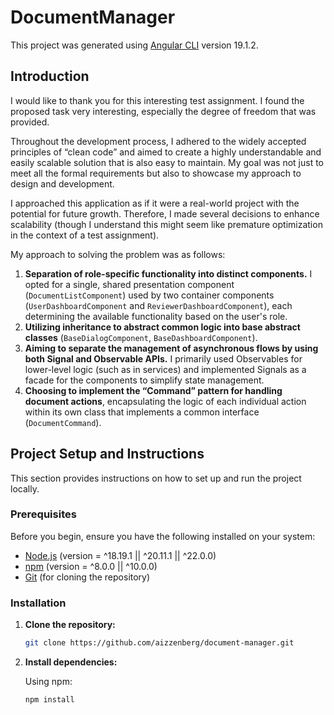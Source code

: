 # DocumentManager

This project was generated using [Angular CLI](https://github.com/angular/angular-cli) version 19.1.2.

## Introduction

I would like to thank you for this interesting test assignment. I found the proposed task very interesting, especially the degree of freedom that was provided.

Throughout the development process, I adhered to the widely accepted principles of “clean code” and aimed to create a highly understandable and easily scalable solution that is also easy to maintain. My goal was not just to meet all the formal requirements but also to showcase my approach to design and development.

I approached this application as if it were a real-world project with the potential for future growth. Therefore, I made several decisions to enhance scalability (though I understand this might seem like premature optimization in the context of a test assignment).

My approach to solving the problem was as follows:

1.  **Separation of role-specific functionality into distinct components.** I opted for a single, shared presentation component (`DocumentListComponent`) used by two container components (`UserDashboardComponent` and `ReviewerDashboardComponent`), each determining the available functionality based on the user's role.
2.  **Utilizing inheritance to abstract common logic into base abstract classes** (`BaseDialogComponent`, `BaseDashboardComponent`).
3.  **Aiming to separate the management of asynchronous flows by using both Signal and Observable APIs.** I primarily used Observables for lower-level logic (such as in services) and implemented Signals as a facade for the components to simplify state management.
4.  **Choosing to implement the “Command” pattern for handling document actions**, encapsulating the logic of each individual action within its own class that implements a common interface (`DocumentCommand`).

## Project Setup and Instructions

This section provides instructions on how to set up and run the project locally.

### Prerequisites

Before you begin, ensure you have the following installed on your system:

- [Node.js](https://nodejs.org/) (version = ^18.19.1 || ^20.11.1 || ^22.0.0)
- [npm](https://www.npmjs.com/) (version = ^8.0.0 || ^10.0.0) 
- [Git](https://git-scm.com/) (for cloning the repository)

### Installation

1.  **Clone the repository:**

    ```bash
    git clone https://github.com/aizzenberg/document-manager.git
    ```

2.  **Install dependencies:**

    Using npm:

    ```bash
    npm install
    ```
